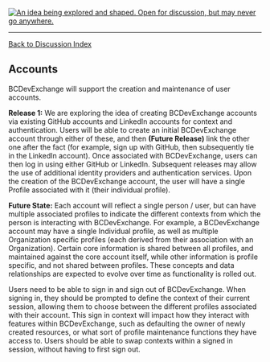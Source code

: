 <a rel="research" href="https://github.com/BCDevExchange/docs/wiki/Project-States"><img alt="An idea being explored and shaped. Open for discussion, but may never go anywhere." style="border-width:0" src="https://img.shields.io/badge/BCDevExchange-Research-red.svg" title="An idea being explored and shaped. Open for discussion, but may never go anywhere." /></a>

---
[Back to Discussion Index](../discussion_index.md)

## Accounts
BCDevExchange will support the creation and maintenance of user accounts. 

**Release 1:** We are exploring the idea of creating BCDevExchange accounts via existing GitHub accounts and LinkedIn accounts for context and authentication. Users will be able to create an initial BCDevExchange account through either of these, and then **(Future Release)** link the other one after the fact (for example, sign up with GitHub, then subsequently tie in the LinkedIn account). Once associated with BCDevExchange, users can then log in using either GitHub or LinkedIn. Subsequent releases may allow the use of additional identity providers and authentication services. Upon the creation of the BCDevExchange account, the user will have a single Profile associated with it (their individual profile).

**Future State:** Each account will reflect a single person / user, but can have multiple associated profiles to indicate the different contexts from which the person is interacting with BCDevExchange. For example, a BCDevExchange account may have a single Individual profile, as well as multiple Organization specific profiles (each derived from their association with an Organization). Certain core information is shared between all profiles, and maintained against the core account itself, while other information is profile specific, and not shared between profiles. These concepts and data relationships are expected to evolve  over time as functionality is rolled out. 

Users need to be able to sign in and sign out of BCDevExchange. When signing in, they should be prompted to define the context of their current session, allowing them to choose between the different profiles associated with their account. This sign in context will impact how they interact with features within BCDevExchange, such as defaulting the owner of newly created resources, or what sort of profile maintenance functions they have access to. Users should be able to swap contexts within a signed in session, without having to first sign out.
